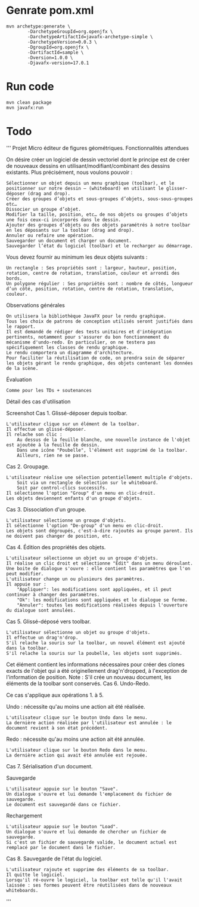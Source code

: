 # Genrate pom.xml
```
mvn archetype:generate \
        -DarchetypeGroupId=org.openjfx \
        -DarchetypeArtifactId=javafx-archetype-simple \
        -DarchetypeVersion=0.0.3 \
        -DgroupId=org.openjfx \
        -DartifactId=sample \
        -Dversion=1.0.0 \
        -Djavafx-version=17.0.1
```

# Run code
```
mvn clean package  
mvn javafx:run
```
# Todo
'''
Projet Micro éditeur de figures géométriques.
Fonctionnalités attendues

On désire créer un logiciel de dessin vectoriel dont le principe est de créer de nouveaux dessins en utilisant/modifiant/combinant des dessins existants. Plus précisément, nous voulons pouvoir :

    Sélectionner un objet depuis un menu graphique (toolbar), et le positionner sur notre dessin – (whiteboard) en utilisant le glisser-déposer (drag and drop).
    Créer des groupes d’objets et sous-groupes d’objets, sous-sous-groupes etc…
    Dissocier un groupe d’objet.
    Modifier la taille, position, etc… de nos objets ou groupes d’objets une fois ceux-ci incorporés dans le dessin.
    Ajouter des groupes d’objets ou des objets paramétrés à notre toolbar en les déposants sur la toolbar (drag and drop).
    Annuler ou refaire une opération.
    Sauvegarder un document et charger un document.
    Sauvegarder l’état du logiciel (toolbar) et le recharger au démarrage.

Vous devez fournir au minimum les deux objets suivants :

    Un rectangle : Ses propriétés sont : largeur, hauteur, position, rotation, centre de rotation, translation, couleur et arrondi des bords.
    Un polygone régulier : Ses propriétés sont : nombre de côtés, longueur d’un côté, position, rotation, centre de rotation, translation, couleur.

Observations générales

    On utilisera la bibliothèque JavaFX pour le rendu graphique.
    Tous les choix de patrons de conception utilisés seront justifiés dans le rapport.
    Il est demandé de rédiger des tests unitaires et d'intégration pertinents, notamment pour s'assurer du bon fonctionnement du mécanisme d'undo-redo. En particulier, on ne testera pas spécifiquement les classes de rendu graphique.
    Le rendu comportera un diagramme d'architecture.
    Pour faciliter la réutilisation de code, on prendra soin de séparer les objets gérant le rendu graphique, des objets contenant les données de la scène.

Évaluation

    Comme pour les TDs + soutenances

Détail des cas d'utilisation

Screenshot
Cas 1. Glissé-déposer depuis toolbar.

    L'utilisateur clique sur un élément de la toolbar.
    Il effectue un glissé-déposer.
    Il relache son clic :
        Au dessus de la feuille blanche, une nouvelle instance de l'objet est ajoutée à la feuille de dessin.
        Dans une icône "Poubelle", l'élément est supprimé de la toolbar.
        Ailleurs, rien ne se passe.

Cas 2. Groupage.

    L'utilisateur réalise une sélection potentiellement multiple d'objets.
        Soit via un rectangle de sélection sur le whiteboard.
        Soit par control-clics successifs.
    Il sélectionne l'option "Group" d'un menu en clic-droit.
    Les objets deviennent enfants d'un groupe d'objets.

Cas 3. Dissociation d'un groupe.

    L'utilisateur sélectionne un groupe d'objets.
    Il sélectionne l'option "De-group" d'un menu en clic-droit.
    Les objets sont dégroupés, c'est-à-dire rajoutés au groupe parent. Ils ne doivent pas changer de position, etc.

Cas 4. Édition des propriétés des objets.

    L'utilisateur sélectionne un objet ou un groupe d'objets.
    Il réalise un clic droit et sélectionne "Edit" dans un menu déroulant.
    Une boite de dialogue s'ouvre : elle contient les paramètres que l'on peut modifier.
    L'utilisateur change un ou plusieurs des paramètres.
    Il appuie sur :
        "Appliquer": les modifications sont appliquées, et il peut continuer à changer des paramètres.
        "Ok": les modifications sont appliquées et le dialogue se ferme.
        "Annuler": toutes les modifications réalisées depuis l'ouverture du dialogue sont annulées.

Cas 5. Glissé-déposé vers toolbar.

    L'utilisateur sélectionne un objet ou groupe d'objets.
    Il effectue un drag'n'drop.
    S'il relache la souris sur la toolbar, un nouvel élément est ajouté dans la toolbar.
    S'il relache la souris sur la poubelle, les objets sont supprimés.

Cet élément contient les informations nécessaires pour créer des clones exacts de l'objet qui a été originellement drag'n'dropped, à l'exception de l'information de position. Note : S'il crée un nouveau document, les éléments de la toolbar sont conservés.
Cas 6. Undo-Redo.

Ce cas s'applique aux opérations 1. à 5.

Undo : nécessite qu'au moins une action ait été réalisée.

    L'utilisateur clique sur le bouton Undo dans le menu.
    La dernière action réalisée par l'utilisateur est annulée : le document revient à son état précédent.

Redo : nécessite qu'au moins une action ait été annulée.

    L'utilisateur clique sur le bouton Redo dans le menu.
    La dernière action qui avait été annulée est rejouée.

Cas 7. Sérialisation d'un document.

Sauvegarde

    L'utilisateur appuie sur le bouton "Save".
    Un dialogue s'ouvre et lui demande l'emplacement du fichier de sauvegarde.
    Le document est sauvegardé dans ce fichier.

Rechargement

    L'utilisateur appuie sur le bouton "Load".
    Un dialogue s'ouvre et lui demande de chercher un fichier de sauvegarde.
    Si c'est un fichier de sauvegarde valide, le document actuel est remplacé par le document dans le fichier.

Cas 8. Sauvegarde de l'état du logiciel.

    L'utilisateur rajoute et supprime des éléments de sa toolbar.
    Il quitte le logiciel.
    Lorsqu'il ré-ouvre le logiciel, la toolbar est telle qu'il l'avait laissée : ses formes peuvent être réutilisées dans de nouveaux whiteboards.

'''